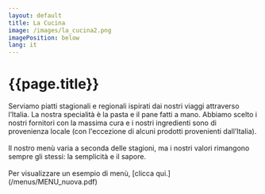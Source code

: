 ```yaml
---
layout: default
title: La Cucina
image: /images/la_cucina2.png
imagePosition: below
lang: it
---
```


{{page.title}}
==============

Serviamo piatti stagionali e regionali ispirati dai nostri viaggi attraverso l’Italia.
La nostra specialità è la pasta e il pane fatti a mano. Abbiamo scelto i nostri fornitori con la massima cura e i nostri ingredienti sono di provenienza locale (con l'eccezione di alcuni prodotti provenienti dall’Italia).
<br> </br>
Il nostro menù varia a seconda delle stagioni, ma i nostri valori rimangono sempre gli stessi: la semplicità e il sapore.
<br> </br>
Per visualizzare un esempio di menù, [clicca qui.] (/menus/MENU_nuova.pdf)  

